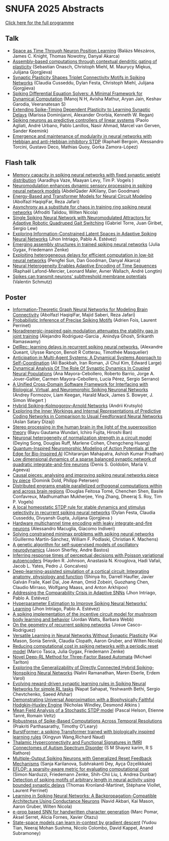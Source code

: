 # SNUFA 2025 Abstracts

[Click here for the full programme](https://snufa.net/2025)




## Talk

* [Space as Time Through Neuron Position Learning](abstracts/balázs-mészáros-space.md) (Balázs Mészáros, James C. Knight, Thomas Nowotny, Danyal Akarca)
* [Assembly-based computations through contextual dendritic gating of plasticity](abstracts/christoph-miehl-assembly-based.md) (Sebastian Onasch, Christoph Miehl, M. Maurycy Miękus, Julijana Gjorgjieva)
* [Synaptic Plasticity Shapes Triplet Connectivity Motifs in Spiking Networks](abstracts/claudia-cusseddu-synaptic.md) (Claudia Cusseddu, Dylan Festa, Christoph Miehl, Julijana Gjorgjieva)
* [Spiking Differential Equation Solvers: A Minimal Framework for Dynamical Computation](abstracts/manoj-n-spiking.md) (Manoj N H, Avisha Mathur, Aryan Jain, Keshav Garodia, Veeranatesan S)
* [Extending Spike-Timing Dependent Plasticity to Learning Synaptic Delays](abstracts/marissa-dominijanni-extending.md) (Marissa Dominijanni, Alexander Ororbia, Kenneth W. Regan)
* [Spiking neurons as predictive controllers of linear systems](abstracts/paolo-agliati-spiking.md) (Paolo Agliati, André Urbano, Pablo Lanillos, Nasir Ahmad, Marcel van Gerven, Sander Keemink)
* [Emergence and maintenance of modularity in neural networks with Hebbian and anti-Hebbian inhibitory STDP](abstracts/raphaël-bergoin-emergence.md) (Raphaël Bergoin, Alessandro Torcini, Gustavo Deco, Mathias Quoy, Gorka Zamora-López)




## Flash talk

* [Memory capacity in spiking neural networks with fixed synaptic weight distribution](abstracts/aaradhya-vaze-memory.md) (Aaradhya Vaze, Maayan Levy, Tim P. Vogels )
* [Neuromodulation enhances dynamic sensory processing in spiking neural network models](abstracts/abdelqader-alkilany-neuromodulation.md) (AbdelQader AlKilany, Dan Goodman)
* [Energy-Based and Transformer Models for Neural Circuit Modeling](abstracts/abolfazl-haqiqifar-energy-based.md) (Abolfazl HaqiqiFar, Reza Jafari)
* [Asynchrony as a substitute for chaos in training ring spiking neural networks](abstracts/afroditi-talidou-asynchrony.md) (Afroditi Talidou, Wilten Nicola)
* [Single Spiking Neural Network with Neuromodulated Attractors for Adaptive Robotic Quadruped Gait Switching](abstracts/gabriel-torre-single.md) (Gabriel Torre, Juan Giribet, Sergio Lew)
* [Exploring Information-Constrained Latent Spaces in Adaptive Spiking Neural Networks](abstracts/jhon-intriago-exploring.md) (Jhon Intriago, Pablo A. Estévez)
* [Emerging assembly structures in trained spiking neural networks](abstracts/julia-gygax-emerging.md) (Julia Gygax, Friedemann Zenke)
* [Exploiting heterogeneous delays for efficient computation in low-bit neural networks](abstracts/pengfei-sun-exploiting.md) (Pengfei Sun, Dan Goodman, Danyal Akarca)
* [Neural Heterogeneity Enables Adaptive Encoding of Time Sequences](abstracts/raphaël-lafond-mercier-neural.md) (Raphaël Lafond-Mercier, Leonard Maler, Avner Wallach, André Longtin)
* [Spikes can transmit neurons' subthreshold membrane potentials](abstracts/valentin-schmutz-spikes.md) (Valentin Schmutz)




## Poster

* [Information-Theoretic Graph Neural Networks for Modeling Brain Connectivity](abstracts/abolfazl-haqiqifar-information-theoretic.md) (Abolfazl HaqiqiFar, Majid Saberi, Reza Jafari)
* [Probabilistic Inference of Precise Spiking Motifs](abstracts/adrien-fois-probabilistic.md) (Adrien Fois, Laurent Perrinet)
* [Noradrenergic-inspired gain modulation attenuates the stability gap in joint training](abstracts/alejandro-rodriguez-garcia-noradrenergic-inspired.md) (Alejandro Rodriguez-Garcia , Anindya Ghosh, Srikanth Ramaswamy)
* [DelRec: learning delays in recurrent spiking neural networks.](abstracts/alexandre-queant-delrec.md) (Alexandre Queant, Ulysse Rançon, Benoit R Cotterau, Timothée Masquelier)
* [Anticipation in Multi-Agent Systems: A Dynamical Systems Approach to Self-Coordination](abstracts/ali-baokbah-anticipation.md) (Ali Baokbah, Iran Roman, Ji Chul Kim, Edward Large)
* [Dynamical Analysis Of The Role Of Synaptic Dynamics In Coupled Neural Populations](abstracts/ana-mayora-cebollero-dynamical.md) (Ana Mayora-Cebollero, Roberto Barrio, Jorge A. Jover-Galtier, Carmen Mayora-Cebollero, Lucía Pérez, Sergio Serrano)
* [A Unified Cross-Domain Software Framework for Interfacing with Biological, Virtual, and Neuromorphic Spiking Neuronal Networks](abstracts/andrey-formozov-unified.md) (Andrey Formozov, Liam Keegan, Harald Mack, James S. Bowyer, J. Simon Wiegert )
* [Hybrid Spiking–Kolmogorov–Arnold Networks](abstracts/andrii-krutsylo-hybrid.md) (Andrii Krutsylo)
* [Exploring the Inner Workings and Internal Representations of Predictive Coding Networks in Comparison to Usual Feedforward Neural Networks](abstracts/aslan-satary-exploring.md) (Aslan Satary Dizaji)
* [Stereo processing in the human brain in the light of the superposition theory](abstracts/bayu-gautama-stereo.md) (Bayu Gautama Wundari, Ichiro Fujita, Hiroshi Ban)
* [Neuronal heterogeneity of normalization strength in a circuit model](abstracts/chengcheng-huang-neuronal.md) (Deying Song, Douglas Ruff, Marlene Cohen, Chengcheng Huang)
* [Quantum-Inspired Neuromorphic Modeling of Action Potentials at the Edge for Bio-Inspired AI](abstracts/chitaranjan-mahapatra-quantum-inspired.md) (Chitaranjan Mahapatra, Ashish Kumar Pradhan)
* [Low dimensional dynamics of a sparse balanced synaptic network of quadratic integrate-and-fire neurons](abstracts/denis-s-dimensional.md) (Denis S. Goldobin, Maria V. Ageeva)
* [Causal pieces: analysing and improving spiking neural networks piece by piece](abstracts/dominik-dold-causal.md) (Dominik Dold, Philipp Petersen)
* [Distributed engrams enable parallelized orthogonal computations within and across brain regions](abstracts/douglas-feitosa-distributed.md) (Douglas Feitosa Tomé, Chenchen Shen, Basile Confavreux, Madhumathan Mukherjee, Ying Zhang, Dheeraj S. Roy, Tim P. Vogels)
* [A local homeostatic STDP rule for stable dynamics and stimulus selectivity in recurrent spiking neural networks](abstracts/dylan-festa-local.md) (Dylan Festa, Claudia Cusseddu, Divyansh Gupta, Julijana Gjorgjieva )
* [Hardware multichannel time encoding with leaky integrate-and-fire neurons](abstracts/giacomo-indiveri-hardware.md) (Alessandro Macuglia, Giacomo Indiveri)
* [Solving constrained minimax problems with spiking neural networks](abstracts/guillermo-martín-sánchez-solving.md) (Guillermo Martín-Sánchez, William F. Podlaski, Christian K. Machens)
* [A genetic algorithm for self-supervised models of oscillatory neurodynamics](abstracts/hamed-nejat-genetic.md) (Jason Sherfey, Andre Bastos)
* [Inferring response times of perceptual decisions with Poisson variational autoencoders](abstracts/hayden-johnson-inferring.md) (Hayden R. Johnson, Anastasia N. Krouglova, Hadi Vafaii, Jacob L. Yates, Pedro J. Goncalves)
* [Deep-learning-assisted simulation of a cortical circuit: Integrating anatomy, physiology and function](abstracts/javier-galván-deep-learning-assisted.md) (Shinya Ito, Darrell Haufler, Javier Galván Fraile, Kael Dai, Joe Aman, Omid Zobeiri, Guozhang Chen, Claudio Mirraso, Wolfgang Maass, and Anton Arkhipov)
* [Addressing the Comparability Crisis in Adaptive SNNs](abstracts/jhon-intriago-addressing.md) (Jhon Intriago, Pablo A. Estévez)
* [Hyperparameter Estimation to Improve Spiking Neural Networks' Learning](abstracts/jhon-intriago-hyperparameter.md) (Jhon Intriago, Pablo A. Estévez)
* [A spiking implementation of the incentive circuit model for mushroom body learning and behavior](abstracts/jordan-watts-spiking.md) (Jordan Watts, Barbara Webb)
* [On the geometry of recurrent spiking networks](abstracts/josue-casco-rodriguez-geometry.md) (Josue Casco-Rodriguez)
* [Versatile Learning in Neural Networks Without Synaptic Plasticity](abstracts/kai-mason-versatile.md) (Kai Mason, Sonia Sennik, Claudia Clopath, Aaron Gruber, and Wilten Nicola)
* [Reducing computational cost in spiking networks with a periodic reset model](abstracts/marco-tasca-reducing.md) (Marco Tasca, Julia Gygax, Friedemann Zenke)
* [Novel Deep-RL Method for Three-Factor Based Automata](abstracts/michael-tarlton-novel.md) (Michael Tarlton)
* [Exploring the Generalizability of Directly Connected Hybrid Spiking-Nonspiking Neural Networks](abstracts/nalini-ramanathan-exploring.md) (Nalini Ramanathan, Maren Eberle, Erdem Varol)
* [Evolving reward-driven synaptic learning rules in Spiking Neural Networks for simple RL tasks](abstracts/napat-sahapat-evolving.md) (Napat Sahapat, Yeshwanth Bethi, Sergio Chevtchenko, Saeed Afshar)
* [Demonstrating Universal Approximation with a Biophysically Faithful Hodgkin–Huxley Engine](abstracts/nic-windley-demonstrating.md) (Nicholas Windley, Desmond Atkins )
* [Mean Field Analysis of a Stochastic STDP model](abstracts/pascal-helson-mean.md) (Pascal Helson, Etienne Tanré, Romain Veltz)
* [Robustness of Spike-Based Computations Across Temporal Resolutions](abstracts/prakriti-parthasarathy-robustness.md) (Prakriti Parthasarathy, Timothy O'Leary)
* [BurstFormer: a spiking Transformer trained with biologically inspired learning rules](abstracts/richard-naud-burstformer.md) (Xingyun Wang,Richard Naud)
* [Thalamic Hyperconnectivity and Functional Signatures in fMRI Connectomes of Autism Spectrum Disorder](abstracts/s-m-thalamic.md) (S M Shayez karim, R S Rathore)
* [Multiple-Output Spiking Neurons with Generalized Reset Feedback Mechanisms](abstracts/sanja-karilanova-multiple-output.md) (Sanja Karilanova, Subhrakanti Dey, Ayça Özçelikkale)
* [EFLOP: a sparsity-aware metric for evaluating computational cost](abstracts/simon-narduzzi-eflop.md) (Simon Narduzzi, Friedemann Zenke, Shih-Chii Liu, L Andrea Dunbar)
* [Detection of spiking motifs of arbitrary length in neural activity using bounded synaptic delays](abstracts/thomas-kronland-martinet-detection.md) (Thomas Kronland-Martinet, Stéphane Viollet, Laurent Perrinet)
* [Learning in Spiking Neural Networks: A Backpropagation-Compatible Architecture Using Conductance Neurons](abstracts/wilten-nicola-learning.md) (Navid Akbari, Kai Mason, Aaron Gruber, Wilten Nicola)
* [e-prop based SNN for handwritten character generation](abstracts/xavier-otazu-e-prop.md) (Marc Pomar, Aksel Serret, Alicia Fornes, Xavier Otazu)
* [State-space models can learn in-context by gradient descent](abstracts/yudou-tian-state-space.md) (Yudou Tian, Neeraj Mohan Sushma, Nicolo Colombo, David Kappel, Anand Subramoney)



